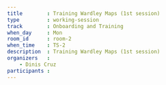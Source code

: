 ```yaml
---
title        : Training Wardley Maps (1st session)
type         : working-session
track        : Onboarding and Training
when_day     : Mon
room_id      : room-2
when_time    : TS-2
description  : Training Wardley Maps (1st session)
organizers   :
    - Dinis Cruz
participants :
---
```



